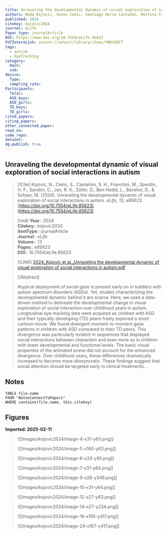 ```yaml
---
title: Unraveling the developmental dynamic of visual exploration of social interactions in autism
authors: Nada Kojovic, Sezen Cekic, Santiago Herce Castañón, Martina Franchini, Holger Franz Sperdin, Corrado Sandini, Reem Kais Jan, Daniela Zöller, Lylia Ben Hadid, Daphné Bavelier, Marie Schaer
published: 2024
citekey: kojovic2024
journal: eLife
Paper_type: journalArticle
DOI: https://www.doi.org/10.7554/eLife.85623
PdfZoteroLink: zotero://select/library/items/YBKVZQCT
tags:
  - autism
  - EyeTracking
category:
  main: 
  sub: 
device:
  Type: 
  sampling_rate: 
Participants:
  Total: 
  ASD_boys: 
  ASD_girls: 
  TD_boys: 
  TD_girls: 
cited_papers: 
citing_papers: 
other_connected_paper: 
read_on: 
code_repo: 
dataset: 
dg-publish: true
---
```


## Unraveling the developmental dynamic of visual exploration of social interactions in autism

> [!Cite]
> Kojovic, N., Cekic, S., Castañón, S. H., Franchini, M., Sperdin, H. F., Sandini, C., Jan, R. K., Zöller, D., Ben Hadid, L., Bavelier, D., & Schaer, M. (2024). Unraveling the developmental dynamic of visual exploration of social interactions in autism. _eLife_, _13_, e85623. [https://doi.org/10.7554/eLife.85623](https://doi.org/10.7554/eLife.85623)


>[!md]
> **Year**:: 2024   
> **Citekey**:: kojovic2024  
> **itemType**:: journalArticle  
> **Journal**:: *eLife*  
> **Volume**:: 13   
> **Pages**:: e85623  
> **DOI**:: 10.7554/eLife.85623    

> [!LINK] 
> [2024_Kojovic et al._Unraveling the developmental dynamic of visual exploration of social interactions in autism.pdf](zotero://select/library/items/H5E3ADPF)

> [!Abstract]
>
> Atypical deployment of social gaze is present early on in toddlers with autism spectrum disorders (ASDs). Yet, studies characterizing the developmental dynamic behind it are scarce. Here, we used a data-driven method to delineate the developmental change in visual exploration of social interaction over childhood years in autism. Longitudinal eye-tracking data were acquired as children with ASD and their typically developing (TD) peers freely explored a short cartoon movie. We found divergent moment-to-moment gaze patterns in children with ASD compared to their TD peers. This divergence was particularly evident in sequences that displayed social interactions between characters and even more so in children with lower developmental and functional levels. The basic visual properties of the animated scene did not account for the enhanced divergence. Over childhood years, these differences dramatically increased to become more idiosyncratic. These findings suggest that social attention should be targeted early in clinical treatments.
>.
> 


## Notes

```dataview 
TABLE file.name 
FROM "NotesConnectToPapers" 
WHERE contains(file.name, this.citekey)
```


## Figures

**Imported: 2025-02-11**

> ![[Images/kojovic2024/image-4-x31-y63.png]]

> ![[Images/kojovic2024/image-5-x160-y63.png]]

> ![[Images/kojovic2024/image-6-x33-y65.png]]

> ![[Images/kojovic2024/image-7-x31-y64.png]]

> ![[Images/kojovic2024/image-9-x28-y346.png]]

> ![[Images/kojovic2024/image-10-x31-y64.png]]

> ![[Images/kojovic2024/image-12-x27-y63.png]]

> ![[Images/kojovic2024/image-14-x27-y234.png]]

> ![[Images/kojovic2024/image-18-x165-y417.png]]

> ![[Images/kojovic2024/image-24-x167-y417.png]]